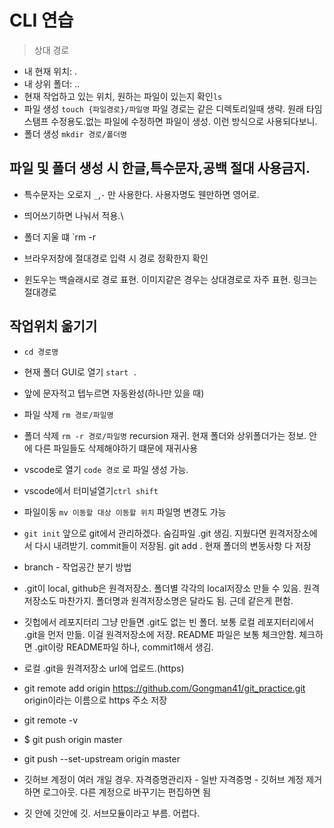 # CLI 연습

> 상대 경로
- 내 현재 위치: .
- 내 상위 폴더: ..
- 현재 작업하고 있는 위치, 원하는 파일이 있는지 확인`ls`
- 파일 생성 `touch {파일경로}/파일명` 파일 경로는 같은 디렉토리일때 생략. 원래 타임스탬프 수정용도.없는 파일에 수정하면 파일이 생성. 이런 방식으로 사용되다보니.
- 폴더 생성 `mkdir 경로/폴더명`

## 파일 및 폴더 생성 시 한글,특수문자,공백 절대 사용금지.
- 특수문자는 오로지 `_`,`-` 만 사용한다. 사용자명도 웬만하면 영어로.
- 띄어쓰기하면 나눠서 적용.\
- 폴더 지울 떄 `rm -r
- 브라우저창에 절대경로 입력 시 경로 정확한지 확인

- 윈도우는 백슬래시로 경로 표현. 이미지같은 경우는 상대경로로 자주 표현. 링크는 절대경로

## 작업위치 옮기기
- `cd 경로명`
- 현재 폴더 GUI로 열기 `start .`
- 앞에 문자적고 텝누르면 자동완성(하나만 있을 때)
- 파일 삭제 `rm 경로/파일명`
- 폴더 삭제 `rm -r 경로/파일명` recursion 재귀. 현재 폴더와 상위폴더가는 정보. 안에 다른 파일들도 삭제해야하기 떄문에 재귀사용
- vscode로 열기 `code 경로` 로 파일 생성 가능.
- vscode에서 터미널열기`ctrl shift `
- 파일이동 `mv 이동할 대상 이동할 위치` 파일명 변경도 가능
- `git init` 앞으로 git에서 관리하겠다. 숨김파일 .git 생김. 지웠다면 원격저장소에서 다시 내려받기. commit들이 저장됨. 
git add . 현재 폴더의 변동사항 다 저장
- branch - 작업공간 분기 방법
- .git이 local, github은 원격저장소. 폴더별 각각의 local저장소 만들 수 있음. 원격저장소도 마찬가지. 폴더명과 원격저장소명은 달라도 됨. 근데 같은게 편함.
- 깃헙에서 레포지터리 그냥 만들면 .git도 없는 빈 폴더. 보통 로컬 레포지터리에서 .git을 먼저 만듦. 이걸 원격저장소에 저장. README 파일은 보통 체크안함. 체크하면 .git이랑 README파일 하나, commit1해서 생김.
- 로컬 .git을 원격저장소 url에 업로드.(https) 
- git remote add origin https://github.com/Gongman41/git_practice.git
origin이라는 이름으로 https 주소 저장
- git remote -v
- $ git push origin master
- git push --set-upstream origin master

-  깃허브 계정이 여러 개일 경우. 자격증명관리자 - 일반 자격증명 - 깃허브 계정 제거하면 로그아웃. 다른 계정으로 바꾸기는 편집하면 됨
- 깃 안에 깃안에 깃. 서브모듈이라고 부름. 어렵다.

